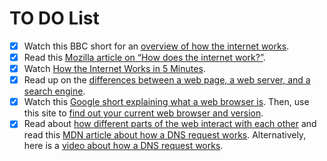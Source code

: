 # TO DO List



* [x] Watch this BBC short for an [overview of how the internet works](https://www.youtube.com/watch?v=eHp1l73ztB8).
* [x] Read this [Mozilla article on “How does the internet work?”](https://developer.mozilla.org/en-US/Learn/Common_questions/How_does_the_Internet_work).
* [x] Watch [How the Internet Works in 5 Minutes](https://youtu.be/7_LPdttKXPc?t=46s).
* [x] Read up on the [differences between a web page, a web server, and a search engine](https://developer.mozilla.org/en-US/Learn/Common_questions/Pages_sites_servers_and_search_engines).
* [x] Watch this [Google short explaining what a web browser is](https://youtu.be/BrXPcaRlBqo). Then, use this site to [find out your current web browser and version](https://www.whatsmybrowser.org/).
* [x] Read about [how different parts of the web interact with each other](https://developer.mozilla.org/en-US/Learn/Getting_started_with_the_web/How_the_Web_works#Clients_and_servers) and read this [MDN article about how a DNS request works](https://developer.mozilla.org/en-US/docs/Learn/Common_questions/Web_mechanics/What_is_a_domain_name#how_does_a_dns_request_work). Alternatively, here is a [video about how a DNS request works](https://www.youtube.com/watch?v=72snZctFFtA\&t=45s).
